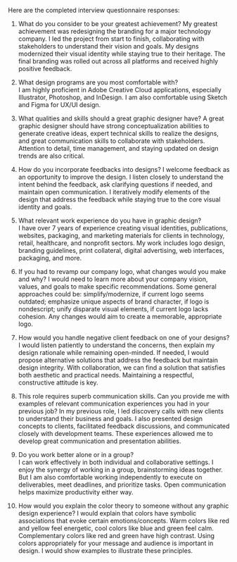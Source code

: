 Here are the completed interview questionnaire responses:

1. What do you consider to be your greatest achievement?
   My greatest achievement was redesigning the branding for a major technology company. I led the project from start to finish, collaborating with stakeholders to understand their vision and goals. My designs modernized their visual identity while staying true to their heritage. The final branding was rolled out across all platforms and received highly positive feedback.

2. What design programs are you most comfortable with?  
   I am highly proficient in Adobe Creative Cloud applications, especially Illustrator, Photoshop, and InDesign. I am also comfortable using Sketch and Figma for UX/UI design.

3. What qualities and skills should a great graphic designer have?
   A great graphic designer should have strong conceptualization abilities to generate creative ideas, expert technical skills to realize the designs, and great communication skills to collaborate with stakeholders. Attention to detail, time management, and staying updated on design trends are also critical.

4. How do you incorporate feedbacks into designs?
   I welcome feedback as an opportunity to improve the design. I listen closely to understand the intent behind the feedback, ask clarifying questions if needed, and maintain open communication. I iteratively modify elements of the design that address the feedback while staying true to the core visual identity and goals.

5. What relevant work experience do you have in graphic design?  
   I have over 7 years of experience creating visual identities, publications, websites, packaging, and marketing materials for clients in technology, retail, healthcare, and nonprofit sectors. My work includes logo design, branding guidelines, print collateral, digital advertising, web interfaces, packaging, and more.

6. If you had to revamp our company logo, what changes would you make and why?
   I would need to learn more about your company vision, values, and goals to make specific recommendations. Some general approaches could be: simplify/modernize, if current logo seems outdated; emphasize unique aspects of brand character, if logo is nondescript; unify disparate visual elements, if current logo lacks cohesion. Any changes would aim to create a memorable, appropriate logo.

7. How would you handle negative client feedback on one of your designs?
   I would listen patiently to understand the concerns, then explain my design rationale while remaining open-minded. If needed, I would propose alternative solutions that address the feedback but maintain design integrity. With collaboration, we can find a solution that satisfies both aesthetic and practical needs. Maintaining a respectful, constructive attitude is key.

8. This role requires superb communication skills. Can you provide me with examples of relevant communication experiences you had in your previous job?
   In my previous role, I led discovery calls with new clients to understand their business and goals. I also presented design concepts to clients, facilitated feedback discussions, and communicated closely with development teams. These experiences allowed me to develop great communication and presentation abilities.

9. Do you work better alone or in a group?  
   I can work effectively in both individual and collaborative settings. I enjoy the synergy of working in a group, brainstorming ideas together. But I am also comfortable working independently to execute on deliverables, meet deadlines, and prioritize tasks. Open communication helps maximize productivity either way.

10. How would you explain the color theory to someone without any graphic design experience?
    I would explain that colors have symbolic associations that evoke certain emotions/concepts. Warm colors like red and yellow feel energetic, cool colors like blue and green feel calm. Complementary colors like red and green have high contrast. Using colors appropriately for your message and audience is important in design. I would show examples to illustrate these principles.
